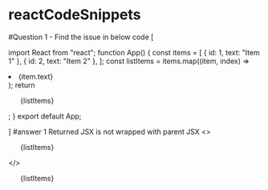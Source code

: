 # reactCodeSnippets

#Question 1 - Find the issue in below code
[

import React from "react";
 function App() {
  const items = [
	{ id: 1, text: "Item 1" },
	{ id: 2, text: "Item 2" },
  ];
  const listItems = items.map((item, index) => <li key={index}>{item.text}</li>);
  return <ul>{listItems}</ul>;
}
export default App;

]
#answer 1 
Returned JSX is not wrapped with parent JSX
<><ul>{listItems}</ul></>
<Fragment><ul>{listItems}</ul></Fragment>


